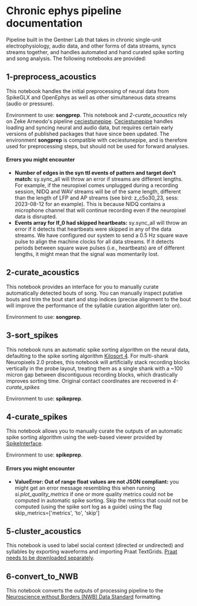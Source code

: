 # Chronic ephys pipeline documentation

Pipeline built in the Gentner Lab that takes in chronic single-unit electrophysiology, audio data, and other forms of data streams, syncs streams together, and handles automated and hand curated spike sorting and song analysis. The following notebooks are provided:

## 1-preprocess_acoustics

This notebook handles the initial preprocessing of neural data from SpikeGLX and OpenEphys as well as other simultaneous data streams (audio or pressure).

Environment to use: **songprep**. This notebook and *2-curate_acoustics* rely on Zeke Arneodo's pipeline <u>ceciestunepipe</u>. [Ceciestunepipe](https://github.com/laurenostrowski/ceciestunepipe) handles loading and syncing neural and audio data, but requires certain early versions of published packages that have since been updated. The environment **songprep** is compatible with ceciestunepipe, and is therefore used for preprocessing steps, but should not be used for forward analyses.

#### Errors you might encounter
- **Number of edges in the syn ttl events of pattern and target don't match:** sy.sync_all will throw an error if streams are different lengths. For example, if the neuropixel comes unplugged during a recording session, NIDQ and WAV streams will be of the same length, different than the length of LFP and AP streams (see bird: z_c5o30_23, sess: 2023-08-12 for an example). This is because NIDQ contains a microphone channel that will continue recording even if the neuropixel data is disrupted.
- **Events array for lf_0 had skipped heartbeats:** sy.sync_all will throw an error if it detects that heartbeats were skipped in any of the data streams. We have configured our system to send a 0.5 Hz square wave pulse to align the machine clocks for all data streams. If it detects periods between square wave pulses (i.e., heartbeats) are of different lengths, it might mean that the signal was momentarily lost.

## 2-curate_acoustics

This notebook provides an interface for you to manually curate automatically detected bouts of song. You can manually inspect putative bouts and trim the bout start and stop indices (precise alignment to the bout will improve the performance of the syllable curation algorithm later on).

Environment to use: **songprep**.

## 3-sort_spikes

This notebook runs an automatic spike sorting algorithm on the neural data, defaulting to the spike sorting algorithm [Kilosort 4](https://kilosort.readthedocs.io/en/latest/). For multi-shank Neuropixels 2.0 probes, this notebook will artificially stack recording blocks vertically in the probe layout, treating them as a single shank with a ~100 micron gap between discontiguous recording blocks, which drastically improves sorting time. Original contact coordinates are recovered in *4-curate_spikes*

Environment to use: **spikeprep**.

## 4-curate_spikes

This notebook allows you to manually curate the outputs of an automatic spike sorting algorithm using the web-based viewer provided by [SpikeInterface](https://spikeinterface.readthedocs.io/en/latest/).

Environment to use: **spikeprep**.

#### Errors you might encounter
- **ValueError: Out of range float values are not JSON compliant:** you might get an error message resembling this when running *si.plot_quality_metrics* if one or more quality metrics could not be computed in automatic spike sorting. Skip the metrics that could not be computed (using the spike sort log as a guide) using the flag skip_metrics=['metrics', 'to', 'skip']

## 5-cluster_acoustics

This notebook is used to label social context (directed or undirected) and syllables by exporting waveforms and importing Praat TextGrids. [Praat needs to be downloaded separately](https://www.fon.hum.uva.nl/praat/).

## 6-convert_to_NWB

This notebook converts the outputs of processing pipeline to the [Neuroscience without Borders (NWB) Data Standard](https://www.nwb.org/nwb-neurophysiology/) formatting.
